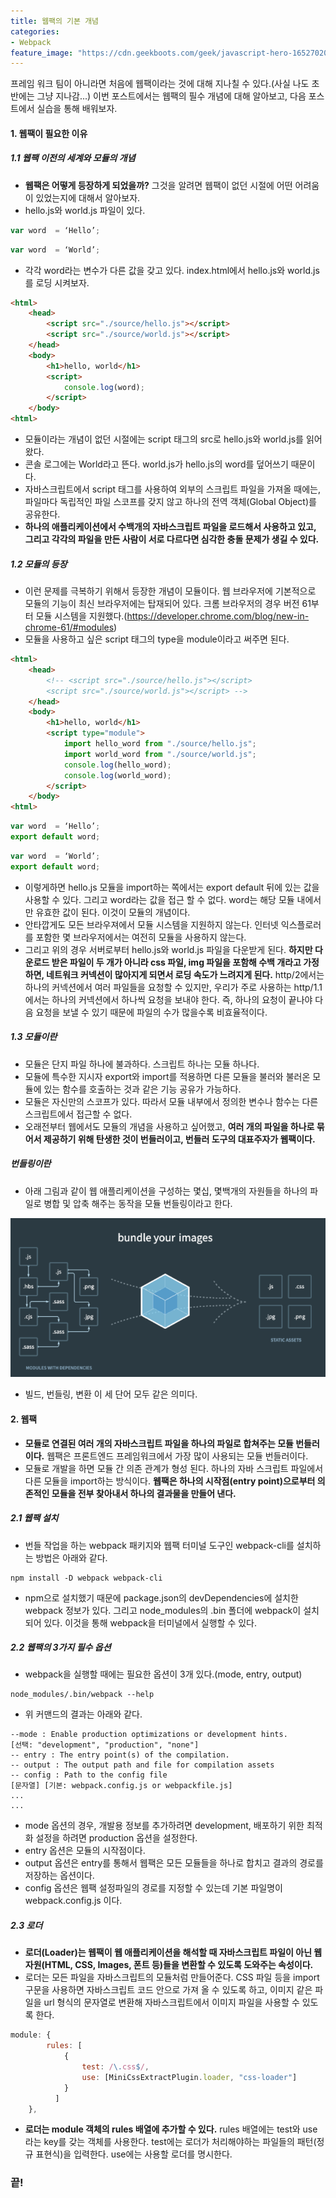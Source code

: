 ```yaml
---
title: 웹팩의 기본 개념
categories:
- Webpack
feature_image: "https://cdn.geekboots.com/geek/javascript-hero-1652702096795.webp"
---
```


프레임 워크 팀이 아니라면 처음에 웹팩이라는 것에 대해 지나칠 수 있다.(사실 나도 초반에는 그냥 지나감...) 이번 포스트에서는 웹팩의 필수 개념에 대해 알아보고, 다음 포스트에서 실습을 통해 배워보자.

#### 1. 웹팩이 필요한 이유

##### 1.1 웹팩 이전의 세계와 모듈의 개념

- **웹팩은 어떻게 등장하게 되었을까?** 그것을 알려면 웹팩이 없던 시절에 어떤 어려움이 있었는지에 대해서 알아보자.
- hello.js와 world.js 파일이 있다. 

```js
var word  = ‘Hello’;
```

```js
var word  = ‘World’;
```

- 각각 word라는 변수가 다른 값을 갖고 있다. index.html에서 hello.js와 world.js를 로딩 시켜보자.

```html
<html>
    <head>
        <script src="./source/hello.js"></script>
        <script src="./source/world.js"></script>
    </head>
    <body>
        <h1>hello, world</h1>
        <script>
            console.log(word);
        </script>
    </body>
<html>
```

- 모듈이라는 개념이 없던 시절에는 script 태그의 src로 hello.js와 world.js를 읽어왔다.
- 콘솔 로그에는 World라고 뜬다. world.js가 hello.js의 word를 덮어쓰기 때문이다.
- 자바스크립트에서 script 태그를 사용하여 외부의 스크립트 파일을 가져올 때에는, 파일마다 독립적인 파일 스코프를 갖지 않고 하나의 전역 객체(Global Object)를 공유한다.
- **하나의 애플리케이션에서 수백개의 자바스크립트 파일을 로드해서 사용하고 있고, 그리고 각각의 파일을 만든 사람이 서로 다르다면 심각한 충돌 문제가 생길 수 있다.**

##### 1.2 모듈의 등장

- 이런 문제를 극복하기 위해서 등장한 개념이 모듈이다. 웹 브라우저에 기본적으로 모듈의 기능이 최신 브라우저에는 탑재되어 있다. 크롬 브라우저의 경우 버전 61부터 모듈 시스템을 지원했다.(https://developer.chrome.com/blog/new-in-chrome-61/#modules)
- 모듈을 사용하고 싶은 script 태그의 type을 module이라고 써주면 된다. 

```html
<html>
    <head>
        <!-- <script src="./source/hello.js"></script>
        <script src="./source/world.js"></script> -->
    </head>
    <body>
        <h1>hello, world</h1>
        <script type="module">
            import hello_word from "./source/hello.js";
            import world_word from "./source/world.js";
            console.log(hello_word);
            console.log(world_word);
        </script>
    </body>
<html>
```

```js
var word  = ‘Hello’;
export default word;
```

```js
var word  = ‘World’;
export default word;
```

- 이렇게하면 hello.js 모듈을 import하는 쪽에서는 export default 뒤에 있는 값을 사용할 수 있다. 그리고 word라는 값을 접근 할 수 없다. word는 해당 모듈 내에서만 유효한 값이 된다. 이것이 모듈의 개념이다.
- 안타깝게도 모든 브라우져에서 모듈 시스템을 지원하지 않는다. 인터넷 익스플로러를 포함한 몇 브라우저에서는 여전히 모듈을 사용하지 않는다.
- 그리고 위의 경우 서버로부터 hello.js와 world.js 파일을 다운받게 된다. **하지만 다운로드 받은 파일이 두 개가 아니라 css 파일, img 파일을 포함해 수백 개라고 가정하면, 네트워크 커넥션이 많아지게 되면서 로딩 속도가 느려지게 된다.** http/2에서는 하나의 커넥션에서 여러 파일들을 요청할 수 있지만, 우리가 주로 사용하는 http/1.1에서는 하나의 커넥션에서 하나씩 요청을 보내야 한다. 즉, 하나의 요청이 끝나야 다음 요청을 보낼 수 있기 때문에 파일의 수가 많을수록 비효율적이다.

##### 1.3 모듈이란

- 모듈은 단지 파일 하나에 불과하다. 스크립트 하나는 모듈 하나다.
- 모듈에 특수한 지시자 export와 import를 적용하면 다른 모듈을 불러와 불러온 모듈에 있는 함수를 호출하는 것과 같은 기능 공유가 가능하다.
- 모듈은 자신만의 스코프가 있다. 따라서 모듈 내부에서 정의한 변수나 함수는 다른 스크립트에서 접근할 수 없다.
- 오래전부터 웹에서도 모듈의 개념을 사용하고 싶어했고, **여러 개의 파일을 하나로 묶어서 제공하기 위해 탄생한 것이 번들러이고, 번들러 도구의 대표주자가 웹팩이다.**

##### 번들링이란

- 아래 그림과 같이 웹 애플리케이션을 구성하는 몇십, 몇백개의 자원들을 하나의 파일로 병합 및 압축 해주는 동작을 모듈 번들링이라고 한다.

<div><img src= "/assets/img/post/module_bundling.PNG"></div>

- 빌드, 번들링, 변환 이 세 단어 모두 같은 의미다.

#### 2. 웹팩

- **모듈로 연결된 여러 개의 자바스크립트 파일을 하나의 파일로 합쳐주는 모듈 번들러이다.** 웹팩은 프론트엔드 프레임워크에서 가장 많이 사용되는 모듈 번들러이다.
- 모듈로 개발을 하면 모듈 간 의존 관계가 형성 된다. 하나의 자바 스크립트 파일에서 다른 모듈을 import하는 방식이다. **웹팩은 하나의 시작점(entry point)으로부터 의존적인 모듈을 전부 찾아내서 하나의 결과물을 만들어 낸다.**

##### 2.1 웹팩 설치

- 번들 작업을 하는 webpack 패키지와 웹팩 터미널 도구인 webpack-cli를 설치하는 방법은 아래와 같다. 

```
npm install -D webpack webpack-cli
```

- npm으로 설치했기 때문에 package.json의 devDependencies에 설치한 webpack 정보가 있다. 그리고 node_modules의 .bin 폴더에 webpack이 설치되어 있다. 이것을 통해 webpack을 터미널에서 실행할 수 있다. 

##### 2.2 웹팩의 3가지 필수 옵션

- webpack을 실행할 때에는 필요한 옵션이 3개 있다.(mode, entry, output)

```
node_modules/.bin/webpack --help
```

- 위 커맨드의 결과는 아래와 같다.

```
--mode : Enable production optimizations or development hints.
[선택: "development", "production", "none"]
-- entry : The entry point(s) of the compilation.
-- output : The output path and file for compilation assets
-- config : Path to the config file
[문자열] [기본: webpack.config.js or webpackfile.js]
...
...
```

- mode 옵션의 경우, 개발용 정보를 추가하려면 development, 배포하기 위한 최적화 설정을 하려면 production 옵션을 설정한다.
- entry 옵션은 모듈의 시작점이다.
- output 옵션은 entry를 통해서 웹팩은 모든 모듈들을 하나로 합치고 결과의 경로를 저장하는 옵션이다.
- config 옵션은 웹팩 설정파일의 경로를 지정할 수 있는데 기본 파일명이 webpack.config.js 이다.

##### 2.3 로더

- **로더(Loader)는 웹팩이 웹 애플리케이션을 해석할 때 자바스크립트 파일이 아닌 웹 자원(HTML, CSS, Images, 폰트 등)들을 변환할 수 있도록 도와주는 속성이다.**
-  로더는 모든 파일을 자바스크립트의 모듈처럼 만들어준다. CSS 파일 등을 import 구문을 사용하면 자바스크립트 코드 안으로 가져 올 수 있도록 하고, 이미지 같은 파일을 url 형식의 문자열로 변환해 자바스크립트에서 이미지 파일을 사용할 수 있도록 한다.

```js
module: {
        rules: [
            {
                test: /\.css$/,
                use: [MiniCssExtractPlugin.loader, "css-loader"]
            }
          ]
    },
```

- **로더는 module 객체의 rules 배열에 추가할 수 있다.** rules 배열에는 test와 use라는 key를 갖는 객체를 사용한다. test에는 로더가 처리해야하는 파일들의 패턴(정규 표현식)을 입력한다. use에는 사용할 로더를 명시한다.

<h3>끝!</h3>

